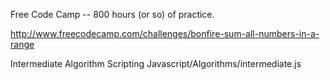 Free Code Camp -- 800 hours (or so) of practice.

http://www.freecodecamp.com/challenges/bonfire-sum-all-numbers-in-a-range

Intermediate Algorithm Scripting
Javascript/Algorithms/intermediate.js
